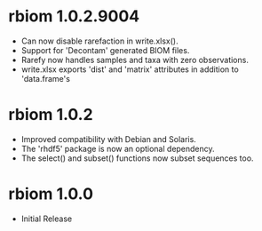 # rbiom 1.0.2.9004

* Can now disable rarefaction in write.xlsx().
* Support for 'Decontam' generated BIOM files.
* Rarefy now handles samples and taxa with zero observations.
* write.xlsx exports 'dist' and 'matrix' attributes in addition to 'data.frame's

# rbiom 1.0.2

* Improved compatibility with Debian and Solaris.
* The 'rhdf5' package is now an optional dependency.
* The select() and subset() functions now subset sequences too.


# rbiom 1.0.0

* Initial Release
